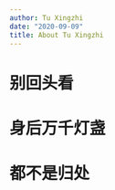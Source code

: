 ```yaml
---
author: Tu Xingzhi
date: "2020-09-09"
title: About Tu Xingzhi
---
```


# **别回头看**
# **身后万千灯盏**
# **都不是归处**